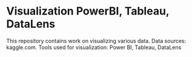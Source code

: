 # Visualization PowerBI, Tableau, DataLens

This repository contains work on visualizing various data. 
Data sources: kaggle.com. 
Tools used for visualization: Power BI, Tableau, DataLens
